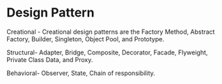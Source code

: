 # Design Pattern
Creational - Creational design patterns are the Factory Method, Abstract Factory, Builder, Singleton, Object Pool, and Prototype.

Structural- Adapter, Bridge, Composite, Decorator, Facade, Flyweight, Private Class Data, and Proxy. 

Behavioral- Observer, State, Chain of responsibility.
